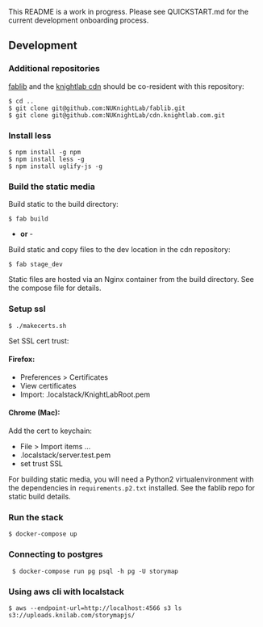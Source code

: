 This README is a work in progress. Please see QUICKSTART.md for the current
development onboarding process.

## Development


### Additional repositories

[fablib](https://github.com/NUKnightLab/fablib) and the
[knightlab cdn](https://github.com/NUKnightLab/cdn.knightlab.com) should be
co-resident with this repository:

```
$ cd ..
$ git clone git@github.com:NUKnightLab/fablib.git
$ git clone git@github.com:NUKnightLab/cdn.knightlab.com.git
```

### Install less

```
$ npm install -g npm
$ npm install less -g
$ npm install uglify-js -g 
```

### Build the static media

Build static to the build directory:

```
$ fab build
```

- **or** -

Build static and copy files to the dev location in the cdn repository:

```
$ fab stage_dev
```

Static files are hosted via an Nginx container from the build directory. See
the compose file for details.

### Setup ssl

```
$ ./makecerts.sh
```

Set SSL cert trust:

#### Firefox:

 * Preferences > Certificates
 * View certificates
 * Import: .localstack/KnightLabRoot.pem

#### Chrome (Mac):

Add the cert to keychain:

 * File > Import items ...
 * .localstack/server.test.pem
 * set trust SSL


For building static media, you will need a Python2 virtualenvironment with the
dependencies in `requirements.p2.txt` installed. See the fablib repo for static
build details.

### Run the stack

```
$ docker-compose up
```

### Connecting to postgres

```
 $ docker-compose run pg psql -h pg -U storymap
```

### Using aws cli with localstack

```
$ aws --endpoint-url=http://localhost:4566 s3 ls s3://uploads.knilab.com/storymapjs/
```
